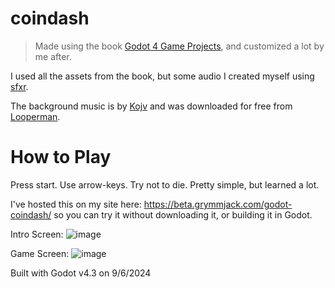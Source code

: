 coindash
========
> Made using the book [Godot 4 Game Projects](https://www.packtpub.com/en-us/product/godot-4-game-development-projects-9781804610404?srsltid=AfmBOorYLKi1u2suNZnnvHmIgqjWj2lENyfsNxAmP7X6HaDl4H2IjfXi), and customized a lot by me after.

I used all the assets from the book, but some audio I created myself using [sfxr](https://sfxr.me/).

The background music is by [Kojv](https://www.looperman.com/users/profile/3210323) and was downloaded for free from [Looperman](https://www.looperman.com/loops/detail/263368/reminds-me-of-ujico-free-161bpm-8bit-chiptune-synth-loop).

How to Play
===========
Press start. Use arrow-keys. Try not to die. Pretty simple, but learned a lot.

I've hosted this on my site here: https://beta.grymmjack.com/godot-coindash/ so you can try it without downloading it, or building it in Godot.

Intro Screen:
![image](https://github.com/user-attachments/assets/41c59bdf-c1ca-42d2-99f4-518cd5c3e623)

Game Screen:
![image](https://github.com/user-attachments/assets/4c38fcb7-7282-4b82-a6bf-8186160b05a7)

Built with Godot v4.3 on 9/6/2024
